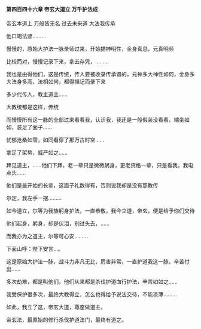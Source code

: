 #### 第四百四十六章 帝玄大道立 万千护法成


帝玄本道上
万般皆无名
过去未来道
大法我传承

他口喝法谚………

慢慢的，原始大护法一脉录师过来，开始描神明性，金身真息，元真明频

比校而对，慢慢记录下来，拿去存凭，………

我也是由得他们，这是传统，传人要被收录传承谱的，元神多大神性如何，金身多大法身多高，法相如何，都得描记而录下来

多少代传人，教主道主……

大教统都是这样，传统

而慢慢所有这一脉的全部过来看看我，认识我，我还是一般假装没看看，端坐如如，装足了面子……

忧郁沧桑如雪，如同看穿了那万古时空……

拿足了架势，威严如之……

拜见道主，……他们下拜，老一辈只是微微躬身，更老资格一辈，只是看我，我电点头……

他们是最开始的长辈，这面子礼数得有，否则说我却是没有那教传

尔定，我左手一摆………

如今道立，尔等为我族躬身护法，一直恭敬，我今立道，帝玄，便是给予你们交待

他们起身，躬身，却是伏泪，别过头去，……

而我亦为之道主，尔等可心安………

下面山呼：陛下安言…。

这是原始大护法一脉，战斗力非凡无比，厉害非常，一直护道我这一脉，辛苦付出……

多次劫难，都是叫他们，他们从来都是杀伐护道血行护法，辛苦如如之……

我受保护很多次，最终大教得立，怎么也得给予说法交待，不能凉薄………

如此，我立了这，帝玄大道，尊座做道主。

帝玄法，最原始的修行杀伐护道法门，最终有道之。

